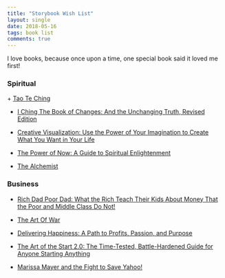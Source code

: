 ```yaml
---
title: "Storybook Wish List"
layout: single
date: 2018-05-16
tags: book list
comments: true
---
```


I love books, because once upon a time, one special book said it loved me first!


<h3>Spiritual</h3>
+ <a target="_blank" href="https://www.amazon.com/gp/product/1537196472/ref=as_li_tl?ie=UTF8&camp=1789&creative=9325&creativeASIN=1537196472&linkCode=as2&tag=weblog0c7-20&linkId=89414aea86e82a133c5f510d9f52ac77">Tao Te Ching</a><img src="//ir-na.amazon-adsystem.com/e/ir?t=weblog0c7-20&l=am2&o=1&a=1537196472" width="1" height="1" border="0" alt="" style="border:none !important; margin:0px !important;" />

+ <a target="_blank" href="https://www.amazon.com/gp/product/0937064815/ref=as_li_tl?ie=UTF8&camp=1789&creative=9325&creativeASIN=0937064815&linkCode=as2&tag=weblog0c7-20&linkId=2ebaabe75f4e2a565c447af4a0c5673a">I Ching The Book of Changes: And the Unchanging Truth, Revised Edition</a><img src="//ir-na.amazon-adsystem.com/e/ir?t=weblog0c7-20&l=am2&o=1&a=0937064815" width="1" height="1" border="0" alt="" style="border:none !important; margin:0px !important;" /> 

+ <a target="_blank" href="https://www.amazon.com/gp/product/1608684644/ref=as_li_tl?ie=UTF8&camp=1789&creative=9325&creativeASIN=1608684644&linkCode=as2&tag=weblog0c7-20&linkId=63a891ed54d6fcb90b89d46f9829a34a">Creative Visualization: Use the Power of Your Imagination to Create What You Want in Your Life</a><img src="//ir-na.amazon-adsystem.com/e/ir?t=weblog0c7-20&l=am2&o=1&a=1608684644" width="1" height="1" border="0" alt="" style="border:none !important; margin:0px !important;" />




+ <a target="_blank" href="https://www.amazon.com/gp/product/1577314808/ref=as_li_tl?ie=UTF8&camp=1789&creative=9325&creativeASIN=1577314808&linkCode=as2&tag=weblog0c7-20&linkId=46bf3c35676afc27ed8d2377ebf00885">The Power of Now: A Guide to Spiritual Enlightenment</a><img src="//ir-na.amazon-adsystem.com/e/ir?t=weblog0c7-20&l=am2&o=1&a=1577314808" width="1" height="1" border="0" alt="" style="border:none !important; margin:0px !important;" />

+ <a target="_blank" href="https://www.amazon.com/gp/product/0062315005/ref=as_li_tl?ie=UTF8&camp=1789&creative=9325&creativeASIN=0062315005&linkCode=as2&tag=weblog0c7-20&linkId=b8b843bf1f16bf4e963c7cb21718b056">The Alchemist</a><img src="//ir-na.amazon-adsystem.com/e/ir?t=weblog0c7-20&l=am2&o=1&a=0062315005" width="1" height="1" border="0" alt="" style="border:none !important; margin:0px !important;" />

<h3>Business</h3>

+ <a target="_blank" href="https://www.amazon.com/gp/product/1612680194/ref=as_li_tl?ie=UTF8&camp=1789&creative=9325&creativeASIN=1612680194&linkCode=as2&tag=weblog0c7-20&linkId=19568c8410bcfe180aaca3f6656f11c2">Rich Dad Poor Dad: What the Rich Teach Their Kids About Money That the Poor and Middle Class Do Not!</a><img src="//ir-na.amazon-adsystem.com/e/ir?t=weblog0c7-20&l=am2&o=1&a=1612680194" width="1" height="1" border="0" alt="" style="border:none !important; margin:0px !important;" />

+ <a target="_blank" href="https://www.amazon.com/gp/product/1545211957/ref=as_li_tl?ie=UTF8&camp=1789&creative=9325&creativeASIN=1545211957&linkCode=as2&tag=weblog0c7-20&linkId=e893394551606c65528e841dcb28eaf8">The Art Of War</a><img src="//ir-na.amazon-adsystem.com/e/ir?t=weblog0c7-20&l=am2&o=1&a=1545211957" width="1" height="1" border="0" alt="" style="border:none !important; margin:0px !important;" /> 

+ <a target="_blank" href="https://www.amazon.com/gp/product/0446576220/ref=as_li_tl?ie=UTF8&camp=1789&creative=9325&creativeASIN=0446576220&linkCode=as2&tag=weblog0c7-20&linkId=ba3c3c10febee04eb1e26c54d347febe">Delivering Happiness: A Path to Profits, Passion, and Purpose</a><img src="//ir-na.amazon-adsystem.com/e/ir?t=weblog0c7-20&l=am2&o=1&a=0446576220" width="1" height="1" border="0" alt="" style="border:none !important; margin:0px !important;" /> 

+ <a target="_blank" href="https://www.amazon.com/gp/product/1591847842/ref=as_li_tl?ie=UTF8&camp=1789&creative=9325&creativeASIN=1591847842&linkCode=as2&tag=weblog0c7-20&linkId=207f37cbad1fc6fe57f2be3a04f59bf9">The Art of the Start 2.0: The Time-Tested, Battle-Hardened Guide for Anyone Starting Anything</a><img src="//ir-na.amazon-adsystem.com/e/ir?t=weblog0c7-20&l=am2&o=1&a=1591847842" width="1" height="1" border="0" alt="" style="border:none !important; margin:0px !important;" />

+ <a target="_blank" href="https://www.amazon.com/gp/product/1455556610/ref=as_li_tl?ie=UTF8&camp=1789&creative=9325&creativeASIN=1455556610&linkCode=as2&tag=weblog0c7-20&linkId=14bdfb9650f854a43dae30be91a1b21e">Marissa Mayer and the Fight to Save Yahoo!</a><img src="//ir-na.amazon-adsystem.com/e/ir?t=weblog0c7-20&l=am2&o=1&a=1455556610" width="1" height="1" border="0" alt="" style="border:none !important; margin:0px !important;" />
